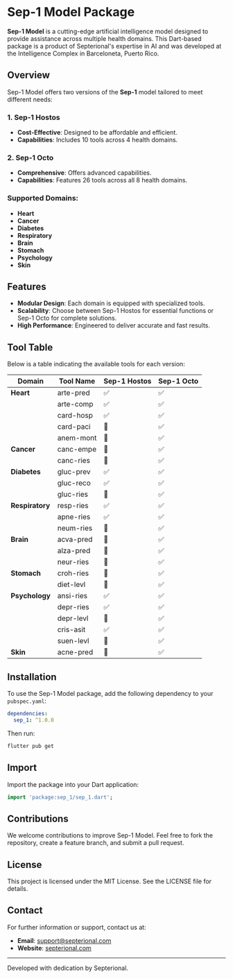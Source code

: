 # Sep-1 Model Package

**Sep-1 Model** is a cutting-edge artificial intelligence model designed to provide assistance across multiple health domains. This Dart-based package is a product of Septerional's expertise in AI and was developed at the Intelligence Complex in Barceloneta, Puerto Rico.

## Overview
Sep-1 Model offers two versions of the **Sep-1** model tailored to meet different needs:

### **1. Sep-1 Hostos**
- **Cost-Effective**: Designed to be affordable and efficient.
- **Capabilities**: Includes 10 tools across 4 health domains.

### **2. Sep-1 Octo**
- **Comprehensive**: Offers advanced capabilities.
- **Capabilities**: Features 26 tools across all 8 health domains.

### Supported Domains:
- **Heart**
- **Cancer**
- **Diabetes**
- **Respiratory**
- **Brain**
- **Stomach**
- **Psychology**
- **Skin**

## Features
- **Modular Design**: Each domain is equipped with specialized tools.
- **Scalability**: Choose between Sep-1 Hostos for essential functions or Sep-1 Octo for complete solutions.
- **High Performance**: Engineered to deliver accurate and fast results.

## Tool Table
Below is a table indicating the available tools for each version:

| Domain       | Tool Name   | Sep-1 Hostos | Sep-1 Octo |
|--------------|-------------|--------------|------------|
| **Heart**    | arte-pred   | ✅            | ✅          |
|              | arte-comp   | ✅            | ✅          |
|              | card-hosp   | ✅            | ✅          |
|              | card-paci   | 🛑            | ✅          |
|              | anem-mont   | 🛑            | ✅          |
| **Cancer**   | canc-empe   | 🛑            | ✅          |
|              | canc-ries   | 🛑            | ✅          |
| **Diabetes** | gluc-prev   | ✅            | ✅          |
|              | gluc-reco   | ✅            | ✅          |
|              | gluc-ries   | 🛑            | ✅          |
| **Respiratory** | resp-ries | ✅            | ✅          |
|              | apne-ries   | ✅            | ✅          |
|              | neum-ries   | 🛑            | ✅          |
| **Brain**    | acva-pred   | 🛑            | ✅          |
|              | alza-pred   | 🛑            | ✅          |
|              | neur-ries   | 🛑            | ✅          |
| **Stomach**  | croh-ries   | 🛑            | ✅          |
|              | diet-levl   | 🛑            | ✅          |
| **Psychology** | ansi-ries  | ✅            | ✅          |
|              | depr-ries   | ✅            | ✅          |
|              | depr-levl   | 🛑            | ✅          |
|              | cris-asit   | ✅            | ✅          |
|              | suen-levl   | 🛑            | ✅          |
| **Skin**     | acne-pred   | 🛑            | ✅          |

## Installation
To use the Sep-1 Model package, add the following dependency to your `pubspec.yaml`:
```yaml
dependencies:
  sep_1: ^1.0.0
```

Then run:
```bash
flutter pub get
```

## Import
Import the package into your Dart application:
```dart
import 'package:sep_1/sep_1.dart';
```

## Contributions
We welcome contributions to improve Sep-1 Model. Feel free to fork the repository, create a feature branch, and submit a pull request.

## License
This project is licensed under the MIT License. See the LICENSE file for details.

## Contact
For further information or support, contact us at:
- **Email**: support@septerional.com
- **Website**: [septerional.com](https://septerional.com)

---
Developed with dedication by Septerional.



